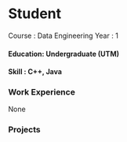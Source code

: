 # Student
Course   : Data Engineering
Year     : 1

#### Education: Undergraduate (UTM)
#### Skill    : C++, Java

### Work Experience
None

### Projects
